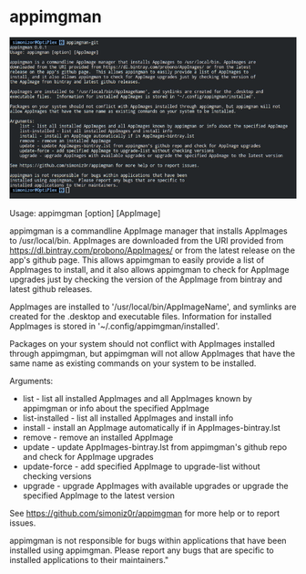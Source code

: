 # appimgman
![appimgman](/Screenshot.png)

Usage: appimgman [option] [AppImage]

appimgman is a commandline AppImage manager that installs AppImages to /usr/local/bin. AppImages are
downloaded from the URI provided from https://dl.bintray.com/probono/AppImages/ or from the latest
release on the app's github page.  This allows appimgman to easily provide a list of AppImages to
install, and it also allows appimgman to check for AppImage upgrades just by checking the version of
the AppImage from bintray and latest github releases.

AppImages are installed to '/usr/local/bin/AppImageName', and symlinks are created for the .desktop and
executable files.  Information for installed AppImages is stored in '~/.config/appimgman/installed'.

Packages on your system should not conflict with AppImages installed through appimgman, but appimgman will not
allow AppImages that have the same name as existing commands on your system to be installed.

Arguments:
- list - list all installed AppImages and all AppImages known by appimgman or info about the specified AppImage
- list-installed - list all installed AppImages and install info
- install - install an AppImage automatically if in AppImages-bintray.lst
- remove - remove an installed AppImage
- update - update AppImages-bintray.lst from appimgman's github repo and check for AppImage upgrades
- update-force - add specified AppImage to upgrade-list without checking versions
- upgrade - upgrade AppImages with available upgrades or upgrade the specified AppImage to the latest version

See https://github.com/simoniz0r/appimgman for more help or to report issues.

appimgman is not responsible for bugs within applications that have been
installed using appimgman.  Please report any bugs that are specific to
installed applications to their maintainers."

